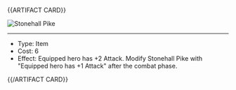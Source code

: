 <!-- ======================================

How to Contribute: https://ggs.wiki/r/howto

Artifact-specific info: https://github.com/GGS-ORG/artifact/blob/master/README.md

====================================== -->


{{ARTIFACT CARD}}

<!-- Card image goes here. -->

![Stonehall Pike](https://i.imgur.com/DVjm6HY.jpg)

---

<!-- Card description goes here. -->

* Type: Item
* Cost: 6
* Effect: Equipped hero has +2 Attack. Modify Stonehall Pike with "Equipped hero has +1 Attack" after the combat phase.

{{/ARTIFACT CARD}}
